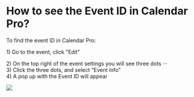 # How to see the Event ID in Calendar Pro?

<p class="no-margin">To find the event ID in Calendar Pro:<br></p>
<p class="no-margin"></p>
<p class="no-margin">1) Go to the event, click "Edit"</p>
<p class="no-margin"></p>
<p class="no-margin">2) On the top right of the event settings you will see three dots ···<br>3) Click the three dots, and select "Event info"<br>4) A pop up with the Event ID will appear<br></p>
<p class="no-margin"></p>
<div class="intercom-container"><img src="/assets/img/teams-pro/image_53.png"></div>

<Intercom />
<Clarity />
<GoogleAnalytics />

